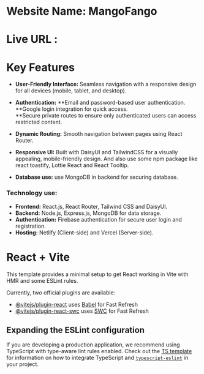 # Website Name: MangoFango 

# Live URL :



# **Key Features**

- **User-Friendly Interface:**
Seamless navigation with a responsive design for all devices (mobile, tablet, and desktop).


- **Authentication:**
**Email and password-based user authentication.  
**Google login integration for quick access.  
**Secure private routes to ensure only authenticated users can access restricted content.

- **Dynamic Routing:** 
Smooth navigation between pages using React Router.

- **Responsive UI:** 
Built with DaisyUI and TailwindCSS for a visually appealing, mobile-friendly design. And also use some npm package like react toastify, Lottie React and React Tooltip.


- **Database use:**
use MongoDB in backend for securing database.


###  Technology use:
- **Frontend:** React.js, React Router, Tailwind CSS and DaisyUI.
- **Backend:** Node.js, Express.js, MongoDB for data storage.
- **Authentication:** Firebase authentication for secure user login and registration.
- **Hosting:** Netlify (Client-side) and Vercel (Server-side).











# React + Vite

This template provides a minimal setup to get React working in Vite with HMR and some ESLint rules.

Currently, two official plugins are available:

- [@vitejs/plugin-react](https://github.com/vitejs/vite-plugin-react/blob/main/packages/plugin-react) uses [Babel](https://babeljs.io/) for Fast Refresh
- [@vitejs/plugin-react-swc](https://github.com/vitejs/vite-plugin-react/blob/main/packages/plugin-react-swc) uses [SWC](https://swc.rs/) for Fast Refresh

## Expanding the ESLint configuration

If you are developing a production application, we recommend using TypeScript with type-aware lint rules enabled. Check out the [TS template](https://github.com/vitejs/vite/tree/main/packages/create-vite/template-react-ts) for information on how to integrate TypeScript and [`typescript-eslint`](https://typescript-eslint.io) in your project.
